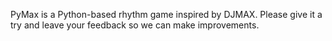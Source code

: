 PyMax is a Python-based rhythm game inspired by DJMAX. Please give it a try and leave your feedback so we can make improvements.
